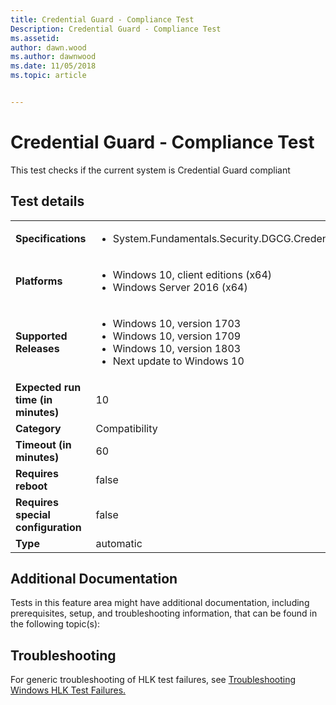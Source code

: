 ```yaml
---
title: Credential Guard - Compliance Test
Description: Credential Guard - Compliance Test
ms.assetid: 
author: dawn.wood
ms.author: dawnwood
ms.date: 11/05/2018
ms.topic: article


---
```


# Credential Guard - Compliance Test

This test checks if the current system is Credential Guard compliant

## Test details

|||
|---|---|
| **Specifications**  | <ul><li>System.Fundamentals.Security.DGCG.CredentialGuard</li></ul> |  
| **Platforms**   | <ul><li>Windows 10, client editions (x64)</li><li>Windows Server 2016 (x64)</li></ul> |
| **Supported Releases** | <ul><li>Windows 10, version 1703</li><li>Windows 10, version 1709</li><li>Windows 10, version 1803</li><li>Next update to Windows 10</li></ul> |
|**Expected run time (in minutes)**| 10 |
|**Category**| Compatibility |
|**Timeout (in minutes)**| 60 |
|**Requires reboot**| false |
|**Requires special configuration**| false |
|**Type**| automatic |




## Additional Documentation
Tests in this feature area might have additional documentation, including prerequisites, setup, and troubleshooting information, that can be found in the following topic(s): <ul></ul>

## Troubleshooting
For generic troubleshooting of HLK test failures, see [Troubleshooting Windows HLK Test Failures.](https://docs.microsoft.com/en-us/windows-hardware/HLK/troubleshooting.html)
